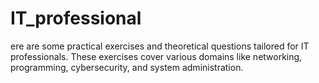 # IT_professional
ere are some practical exercises and theoretical questions tailored for IT professionals. These exercises cover various domains like networking, programming, cybersecurity, and system administration.
